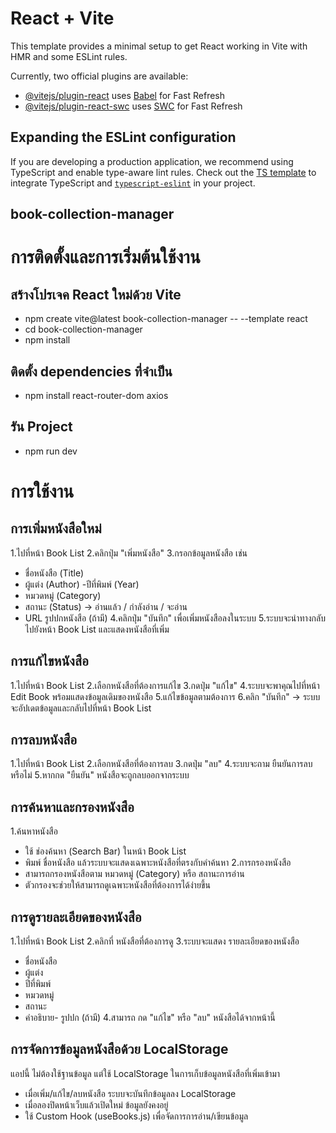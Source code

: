 # React + Vite

This template provides a minimal setup to get React working in Vite with HMR and some ESLint rules.

Currently, two official plugins are available:

- [@vitejs/plugin-react](https://github.com/vitejs/vite-plugin-react/blob/main/packages/plugin-react/README.md) uses [Babel](https://babeljs.io/) for Fast Refresh
- [@vitejs/plugin-react-swc](https://github.com/vitejs/vite-plugin-react-swc) uses [SWC](https://swc.rs/) for Fast Refresh

## Expanding the ESLint configuration

If you are developing a production application, we recommend using TypeScript and enable type-aware lint rules. Check out the [TS template](https://github.com/vitejs/vite/tree/main/packages/create-vite/template-react-ts) to integrate TypeScript and [`typescript-eslint`](https://typescript-eslint.io) in your project.

## book-collection-manager

# การติดตั้งและการเริ่มต้นใช้งาน

## สร้างโปรเจค React ใหม่ด้วย Vite
- npm create vite@latest book-collection-manager -- --template react
- cd book-collection-manager
- npm install

## ติดตั้ง dependencies ที่จำเป็น
- npm install react-router-dom axios

## รัน Project
- npm run dev


# การใช้งาน

## การเพิ่มหนังสือใหม่
1.ไปที่หน้า Book List
2.คลิกปุ่ม "เพิ่มหนังสือ"
3.กรอกข้อมูลหนังสือ เช่น
 - ชื่อหนังสือ (Title)
 - ผู้แต่ง (Author)
 -ปีที่พิมพ์ (Year)
 - หมวดหมู่ (Category)
 - สถานะ (Status) → อ่านแล้ว / กำลังอ่าน / จะอ่าน
 - URL รูปปกหนังสือ (ถ้ามี)
4.คลิกปุ่ม "บันทึก" เพื่อเพิ่มหนังสือลงในระบบ
5.ระบบจะนำทางกลับไปยังหน้า Book List และแสดงหนังสือที่เพิ่ม

## การแก้ไขหนังสือ
1.ไปที่หน้า Book List
2.เลือกหนังสือที่ต้องการแก้ไข
3.กดปุ่ม "แก้ไข"
4.ระบบจะพาคุณไปที่หน้า Edit Book พร้อมแสดงข้อมูลเดิมของหนังสือ
5.แก้ไขข้อมูลตามต้องการ
6.คลิก "บันทึก" → ระบบจะอัปเดตข้อมูลและกลับไปที่หน้า Book List

## การลบหนังสือ
1.ไปที่หน้า Book List
2.เลือกหนังสือที่ต้องการลบ
3.กดปุ่ม "ลบ"
4.ระบบจะถาม ยืนยันการลบ หรือไม่
5.หากกด "ยืนยัน" หนังสือจะถูกลบออกจากระบบ

## การค้นหาและกรองหนังสือ
1.ค้นหาหนังสือ
 - ใช้ ช่องค้นหา (Search Bar) ในหน้า Book List
 - พิมพ์ ชื่อหนังสือ แล้วระบบจะแสดงเฉพาะหนังสือที่ตรงกับคำค้นหา
2.การกรองหนังสือ
 - สามารถกรองหนังสือตาม หมวดหมู่ (Category) หรือ สถานะการอ่าน
 - ตัวกรองจะช่วยให้สามารถดูเฉพาะหนังสือที่ต้องการได้ง่ายขึ้น

## การดูรายละเอียดของหนังสือ
1.ไปที่หน้า Book List
2.คลิกที่ หนังสือที่ต้องการดู
3.ระบบจะแสดง รายละเอียดของหนังสือ
 - ชื่อหนังสือ
 - ผู้แต่ง
 - ปีที่พิมพ์
 - หมวดหมู่
 - สถานะ
 - คำอธิบาย- รูปปก (ถ้ามี)
4.สามารถ กด "แก้ไข" หรือ "ลบ" หนังสือได้จากหน้านี้

## การจัดการข้อมูลหนังสือด้วย LocalStorage
แอปนี้ ไม่ต้องใช้ฐานข้อมูล แต่ใช้ LocalStorage ในการเก็บข้อมูลหนังสือที่เพิ่มเข้ามา
 - เมื่อเพิ่ม/แก้ไข/ลบหนังสือ ระบบจะบันทึกข้อมูลลง LocalStorage
 - เมื่อลองปิดหน้าเว็บแล้วเปิดใหม่ ข้อมูลยังคงอยู่
 - ใช้ Custom Hook (useBooks.js) เพื่อจัดการการอ่าน/เขียนข้อมูล
